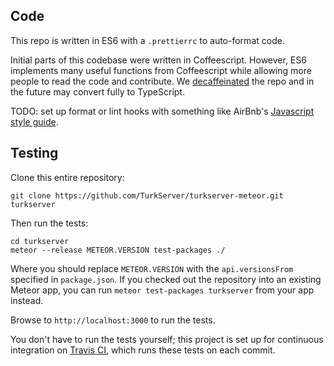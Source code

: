 ## Code

This repo is written in ES6 with a `.prettierrc` to auto-format code.

Initial parts of this codebase were written in Coffeescript. However, ES6
implements many useful functions from Coffeescript while allowing more people to
read the code and contribute. We [decaffeinated] the repo and in the future may
convert fully to TypeScript.

[decaffeinated]: https://github.com/TurkServer/turkserver-meteor/pull/99

TODO: set up format or lint hooks with something like AirBnb's [Javascript style
guide](https://github.com/airbnb/javascript).

## Testing

Clone this entire repository:

```
git clone https://github.com/TurkServer/turkserver-meteor.git turkserver
```

Then run the tests:

```
cd turkserver
meteor --release METEOR.VERSION test-packages ./
```

Where you should replace `METEOR.VERSION` with the `api.versionsFrom` specified in `package.json`.
If you checked out the repository into an existing Meteor app, you can run `meteor test-packages turkserver` from your app instead.

Browse to `http://localhost:3000` to run the tests.

You don't have to run the tests yourself; this project is set up for continuous integration on [Travis CI](https://travis-ci.org/TurkServer/turkserver-meteor), which runs these tests on each commit.
